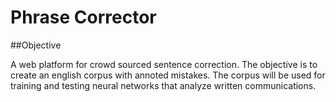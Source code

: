 Phrase Corrector
================

##Objective

A web platform for crowd sourced sentence correction. The objective is to create an english corpus with annoted mistakes. The corpus will be used for training and testing neural networks that analyze written communications.
